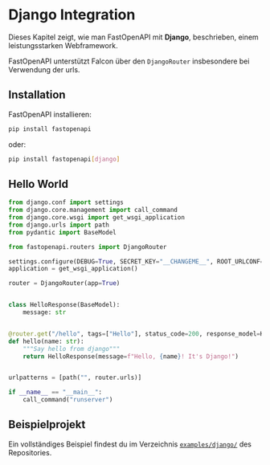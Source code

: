 # Django Integration

Dieses Kapitel zeigt, wie man FastOpenAPI mit **Django**, beschrieben, einem leistungsstarken Webframework.

FastOpenAPI unterstützt Falcon über den `DjangoRouter` insbesondere bei Verwendung der urls.

## Installation

FastOpenAPI installieren:
```bash
pip install fastopenapi
```
oder:

```bash
pip install fastopenapi[django]
```

## Hello World

```python
from django.conf import settings
from django.core.management import call_command
from django.core.wsgi import get_wsgi_application
from django.urls import path
from pydantic import BaseModel

from fastopenapi.routers import DjangoRouter

settings.configure(DEBUG=True, SECRET_KEY="__CHANGEME__", ROOT_URLCONF=__name__)
application = get_wsgi_application()

router = DjangoRouter(app=True)


class HelloResponse(BaseModel):
    message: str


@router.get("/hello", tags=["Hello"], status_code=200, response_model=HelloResponse)
def hello(name: str):
    """Say hello from django"""
    return HelloResponse(message=f"Hello, {name}! It's Django!")


urlpatterns = [path("", router.urls)]

if __name__ == "__main__":
    call_command("runserver")

```

## Beispielprojekt

Ein vollständiges Beispiel findest du im Verzeichnis [`examples/django/`](https://github.com/mr-fatalyst/fastopenapi/tree/master/examples/django) des Repositories.
